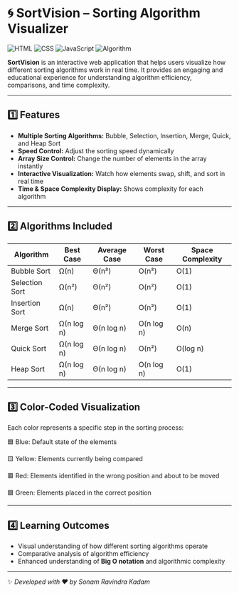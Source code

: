 # 🌀 SortVision – Sorting Algorithm Visualizer

![HTML](https://img.shields.io/badge/Frontend-HTML-orange)
![CSS](https://img.shields.io/badge/Styling-CSS-blue)
![JavaScript](https://img.shields.io/badge/Logic-JavaScript-yellow)
![Algorithm](https://img.shields.io/badge/Core-Algorithms-lightgrey)

**SortVision** is an interactive web application that helps users visualize how different sorting algorithms work in real time. It provides an engaging and educational experience for understanding algorithm efficiency, comparisons, and time complexity.

---

## 1️⃣ Features

-  **Multiple Sorting Algorithms:** Bubble, Selection, Insertion, Merge, Quick, and Heap Sort  
-  **Speed Control:** Adjust the sorting speed dynamically  
-  **Array Size Control:** Change the number of elements in the array instantly  
-  **Interactive Visualization:** Watch how elements swap, shift, and sort in real time  
-  **Time & Space Complexity Display:** Shows complexity for each algorithm  

---

## 2️⃣ Algorithms Included

| Algorithm | Best Case | Average Case | Worst Case | Space Complexity |
|------------|------------|---------------|--------------|------------------|
| Bubble Sort | Ω(n) | Θ(n²) | O(n²) | O(1) |
| Selection Sort | Ω(n²) | Θ(n²) | O(n²) | O(1) |
| Insertion Sort | Ω(n) | Θ(n²) | O(n²) | O(1) |
| Merge Sort | Ω(n log n) | Θ(n log n) | O(n log n) | O(n) |
| Quick Sort | Ω(n log n) | Θ(n log n) | O(n²) | O(log n) |
| Heap Sort | Ω(n log n) | Θ(n log n) | O(n log n) | O(1) |

---

## 3️⃣ Color-Coded Visualization

Each color represents a specific step in the sorting process:

🟦 Blue: Default state of the elements

🟨 Yellow: Elements currently being compared

🟥 Red: Elements identified in the wrong position and about to be moved

🟩 Green: Elements placed in the correct position

---

## 4️⃣ Learning Outcomes

- Visual understanding of how different sorting algorithms operate  
- Comparative analysis of algorithm efficiency  
- Enhanced understanding of **Big O notation** and algorithmic complexity

---

✨ *Developed with ❤️ by Sonam Ravindra Kadam*
